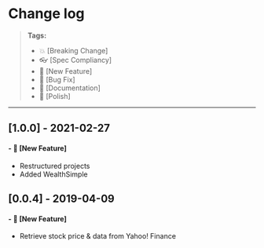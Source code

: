 # Change log

> **Tags:**
>
> - :boom: [Breaking Change]
> - :eyeglasses: [Spec Compliancy]
> - :rocket: [New Feature]
> - :bug: [Bug Fix]
> - :memo: [Documentation]
> - :nail_care: [Polish]

---

## [1.0.0] - 2021-02-27

#### - :rocket: [New Feature]

- Restructured projects
- Added WealthSimple

## [0.0.4] - 2019-04-09

#### - :rocket: [New Feature]

- Retrieve stock price & data from Yahoo! Finance
